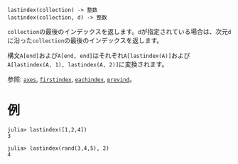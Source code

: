 ```
lastindex(collection) -> 整数
lastindex(collection, d) -> 整数
```

`collection`の最後のインデックスを返します。`d`が指定されている場合は、次元`d`に沿った`collection`の最後のインデックスを返します。

構文`A[end]`および`A[end, end]`はそれぞれ`A[lastindex(A)]`および`A[lastindex(A, 1), lastindex(A, 2)]`に変換されます。

参照: [`axes`](@ref), [`firstindex`](@ref), [`eachindex`](@ref), [`prevind`](@ref)。

# 例

```jldoctest
julia> lastindex([1,2,4])
3

julia> lastindex(rand(3,4,5), 2)
4
```
